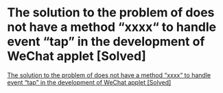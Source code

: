 # The solution to the problem of does not have a method “xxxx“ to handle event “tap” in the development of WeChat applet [Solved]
[The solution to the problem of does not have a method “xxxx“ to handle event “tap” in the development of WeChat applet [Solved]](https://aiwithcloud.com/2022/09/15/the_solution_to_the_problem_of_does_not_have_a_method_xxxx_to_handle_event_tap_in_the_development_of_wechat_applet_solved/)